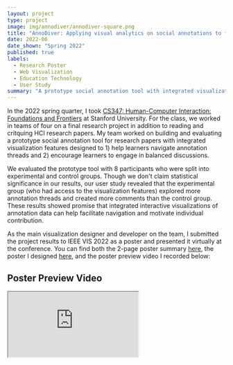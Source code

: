 ```yaml
---
layout: project
type: project
image: img/annodiver/annodiver-square.png
title: "AnnoDiver: Applying visual analytics on social annotations to facilitate balanced research paper discourse"
date: 2022-06
date_shown: "Spring 2022"
published: true
labels:
  - Research Poster
  - Web Visualization
  - Education Technology
  - User Study
summary: "A prototype social annotation tool with integrated visualization features for research paper discussion"
---
```


In the 2022 spring quarter, I took [CS347: Human-Computer Interaction: Foundations and Frontiers](https://hcicourses.stanford.edu/cs347/2022/index.php) at Stanford University. For the class, we worked in teams of four on a final research project in addition to reading and critquing HCI research papers. My team worked on building and evaluating a prototype social annotation tool for research papers with integrated visualization features designed to 1) help learners navigate annotation threads and 2) encourage learners to engage in balanced discussions.

We evaluated the prototype tool with 8 participants who were split into experimental and control groups. Though we don't claim statistical significance in our results, our user study revealed that the experimental group (who had access to the visualization features) explored more annotation threads and created more comments than the control group. These results showed promise that integrated interactive visualizations of annotation data can help facilitate navigation and motivate individual contribution.

As the main visualization designer and developer on the team, I submitted the project results to IEEE VIS 2022 as a poster and presented it virtually at the conference. You can find both the 2-page poster summary [here](https://jasmineyshih.github.io/pdf/AnnoDiver_Poster_Summary.pdf), the poster I designed [here](https://jasmineyshih.github.io/pdf/AnnoDiver_Poster.pdf), and the poster preview video I recorded below:

## Poster Preview Video
<div class="ratio ratio-4x3 my-4">
  <iframe src="https://www.youtube.com/embed/cVG2bDkD53Y" 
          title="AnnoDiver IEEE VIS 2022 Poster Preview" 
          allowfullscreen>
  </iframe>
</div>

